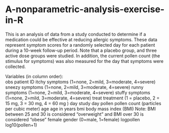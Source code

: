 # A-nonparametric-analysis-exercise-in-R
This is an analysis of data from a study conducted to determine if a medication could be effective at reducing allergic symptoms.  These data represent symptom scores for a randomly selected day for each patient during a 10-week follow-up period.  Note that a placebo group, and three active dose groups were studied.  In addition, the current pollen count (the stimulus for symptoms) was also measured for the day that symptoms were collected.

Variables (in column order): <br>
obs      	patient ID
itchy    	symptoms (1=none, 2=mild, 3=moderate, 4=severe)
sneezy   	symptoms (1=none, 2=mild, 3=moderate, 4=severe)
runny    	symptoms (1=none, 2=mild, 3=moderate, 4=severe)
stuffy   	symptoms (1=none, 2=mild, 3=moderate, 4=severe)
treat    	treatment (1 = placebo, 2 = 15 mg, 3 = 30 mg, 4 = 60 mg )
day      	study day
pollen  	pollen count (particles per cubic meter)
age      	age in years
bmi		body mass index (BMI)
Note: BMI between 25 and 30 is considered “overweight” and BMI over 30 is considered “obese”
female     	gender (0=male, 1=female)
logpollen	log10(pollen+1)
